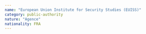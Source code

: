 ```yaml
---
name: "European Union Institute for Security Studies (EUISS)"
category: public-authority
nature: "Agence"
nationality: FRA
---
```

